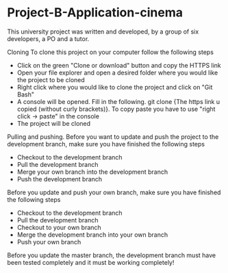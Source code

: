 # Project-B-Application-cinema
This university project was written and developed, by a group of six developers, a PO and a tutor.


Cloning
To clone this project on your computer follow the following steps
- Click on the green "Clone or download" button and copy the HTTPS link
- Open your file explorer and open a desired folder where you would like the project to be cloned
- Right click where you would like to clone the project and click on "Git Bash"
- A console will be opened. Fill in the following. git clone {The https link u copied (without curly brackets)}. To copy paste you have to use "right click -> paste" in the console
- The project will be cloned

Pulling and pushing.
Before you want to update and push the project to the development branch, make sure you have finished the following steps
- Checkout to the development branch
- Pull the development branch
- Merge your own branch into the development branch
- Push the development branch

Before you update and push your own branch, make sure you have finished the following steps
- Checkout to the development branch
- Pull the development branch
- Checkout to your own branch
- Merge the development branch into your own branch
- Push your own branch

Before you update the master branch, the development branch must have been tested completely and it must be working completely!
